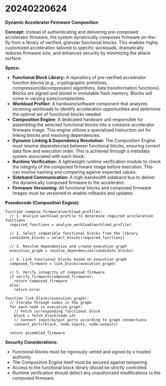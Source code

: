 # 20240220624

**Dynamic Accelerator Firmware Composition**

**Concept:** Instead of authenticating and delivering pre-composed accelerator firmware, the system dynamically *composes* firmware on-the-fly from a library of verified, granular functional blocks. This enables highly customized acceleration tailored to specific workloads, dramatically reduces firmware size, and enhances security by minimizing the attack surface.

**Specs:**

*   **Functional Block Library:** A repository of pre-verified accelerator function blocks (e.g., cryptographic primitives, compression/decompression algorithms, data transformation functions). Blocks are signed and stored in immutable flash memory. Blocks will come in varying sizes/complexities.
*   **Workload Profiler:** A hardware/software component that analyzes incoming workloads to identify acceleration opportunities and determine the optimal set of functional blocks needed.
*   **Composition Engine:** A dedicated hardware unit responsible for assembling the selected functional blocks into a cohesive accelerator firmware image. This engine utilizes a specialized instruction set for linking blocks and resolving dependencies.
*   **Dynamic Linking & Dependency Resolution:** The Composition Engine must resolve dependencies between functional blocks, ensuring correct data flow and execution order. This is achieved through a metadata system associated with each block.
*   **Runtime Verification:** A lightweight runtime verification module to check the integrity of the composed firmware image before execution. This can involve hashing and comparing against expected values.
*   **Sideband Communication:**  A high-bandwidth sideband bus to deliver the dynamically composed firmware to the accelerator.
*   **Firmware Versioning:** All functional blocks and composed firmware images must be versioned to enable rollbacks and updates.

**Pseudocode (Composition Engine):**

```
function compose_firmware(workload_profile):
  // 1. Analyze workload profile to determine required acceleration functions
  required_functions = analyze_workload(workload_profile)

  // 2. Select compatible functional blocks from the library
  candidate_blocks = select_blocks(required_functions)

  // 3. Resolve dependencies and create execution graph
  execution_graph = resolve_dependencies(candidate_blocks)

  // 4. Link functional blocks based on execution graph
  composed_firmware = link_blocks(execution_graph)

  // 5. Verify integrity of composed firmware
  if verify_firmware(composed_firmware):
    return composed_firmware
  else:
    return error

function link_blocks(execution_graph):
  // Iterate through nodes in the graph
  for each node in execution_graph:
    // Fetch corresponding functional block
    block = fetch_block(node.id)
    // Connect input/output ports according to graph connections
    connect_ports(block, node.inputs, node.outputs)

  return assembled_firmware
```

**Security Considerations:**

*   Functional blocks must be rigorously vetted and signed by a trusted authority.
*   The Composition Engine itself must be secured against tampering.
*   Access to the functional block library should be strictly controlled.
*   Runtime verification should detect any unauthorized modifications to the composed firmware.